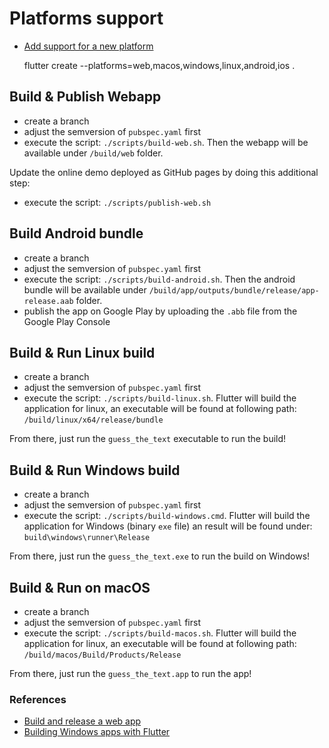 # Platforms support

- [Add support for a new platform](https://stackoverflow.com/a/66214067/704681)

    flutter create --platforms=web,macos,windows,linux,android,ios .

## Build & Publish Webapp

- create a branch
- adjust the semversion of `pubspec.yaml` first
- execute the script: `./scripts/build-web.sh`. Then the webapp will be available under `/build/web` folder.

Update the online demo deployed as GitHub pages by doing this additional step:

- execute the script: `./scripts/publish-web.sh`

## Build Android bundle

- create a branch
- adjust the semversion of `pubspec.yaml` first
- execute the script: `./scripts/build-android.sh`. Then the android bundle will be available under `/build/app/outputs/bundle/release/app-release.aab` folder.
- publish the app on Google Play by uploading the `.abb` file from the Google Play Console

## Build & Run Linux build

- create a branch
- adjust the semversion of `pubspec.yaml` first
- execute the script: `./scripts/build-linux.sh`. Flutter will build the application for linux, an executable will be found at following path: `/build/linux/x64/release/bundle`

From there, just run the `guess_the_text` executable to run the build!

## Build & Run Windows build

- create a branch
- adjust the semversion of `pubspec.yaml` first
- execute the script: `./scripts/build-windows.cmd`. Flutter will build the application for Windows (binary `exe` file) an result will be found under: `build\windows\runner\Release`

From there, just run the `guess_the_text.exe` to run the build on Windows!

## Build & Run on macOS

- create a branch
- adjust the semversion of `pubspec.yaml` first
- execute the script: `./scripts/build-macos.sh`. Flutter will build the application for linux, an executable will be found at following path: `/build/macos/Build/Products/Release`

From there, just run the `guess_the_text.app` to run the app!



### References

- [Build and release a web app](https://docs.flutter.dev/deployment/web)
- [Building Windows apps with Flutter](https://docs.flutter.dev/development/platform-integration/windows/building)


